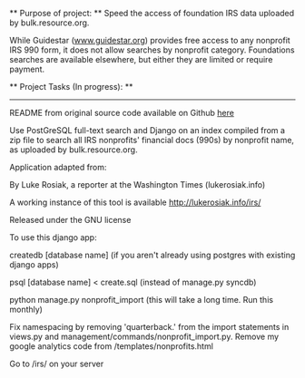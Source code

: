 ** Purpose of project: ** Speed the access of foundation IRS data uploaded by bulk.resource.org. 

While Guidestar (www.guidestar.org) provides free access to any nonprofit IRS 990 form, it does not allow searches by nonprofit category. Foundations searches are available elsewhere, but either they are limited or require payment. 

** Project Tasks (In progress): ** 


----------------
README from original source code available on Github [here](https://github.com/lukerosiak/irs)

Use PostGreSQL full-text search and Django on an index compiled from a zip file to search all IRS nonprofits' financial docs (990s) by nonprofit name, as uploaded by bulk.resource.org.

Application adapted from: 

By Luke Rosiak, a reporter at the Washington Times (lukerosiak.info)

A working instance of this tool is available http://lukerosiak.info/irs/

Released under the GNU license

To use this django app:

createdb [database name] (if you aren't already using postgres with existing django apps)

psql [database name] < create.sql (instead of manage.py syncdb)

python manage.py nonprofit_import (this will take a long time. Run this monthly) 

Fix namespacing by removing 'quarterback.' from the import statements in views.py and management/commands/nonprofit_import.py. Remove my google analytics code from /templates/nonprofits.html

Go to /irs/ on your server
